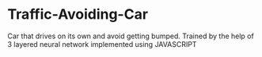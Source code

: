 # Traffic-Avoiding-Car
Car that drives on its own and avoid getting bumped.
Trained by the help of 3 layered neural network implemented using JAVASCRIPT
